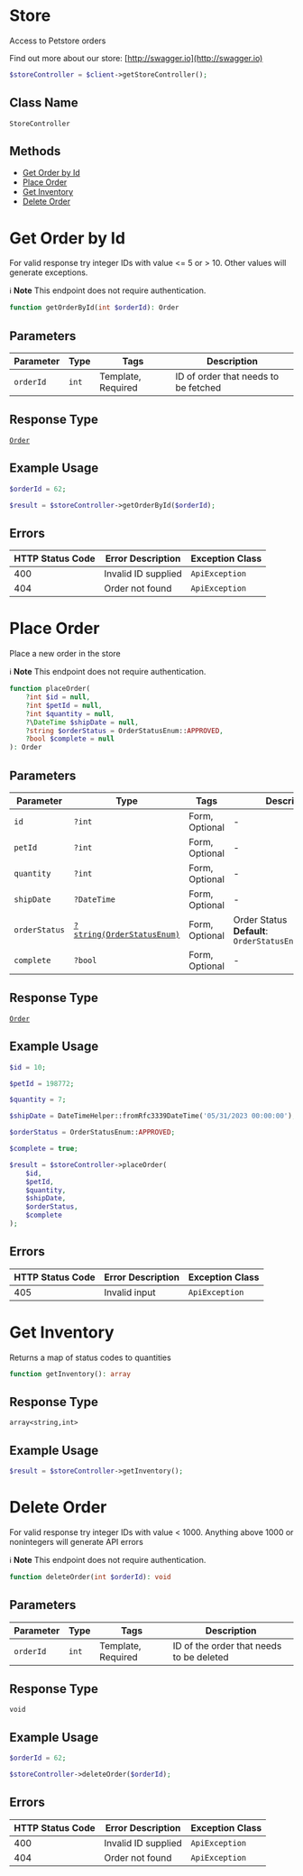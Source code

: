# Store

Access to Petstore orders

Find out more about our store: [http://swagger.io](http://swagger.io)

```php
$storeController = $client->getStoreController();
```

## Class Name

`StoreController`

## Methods

* [Get Order by Id](../../doc/controllers/store.md#get-order-by-id)
* [Place Order](../../doc/controllers/store.md#place-order)
* [Get Inventory](../../doc/controllers/store.md#get-inventory)
* [Delete Order](../../doc/controllers/store.md#delete-order)


# Get Order by Id

For valid response try integer IDs with value <= 5 or > 10. Other values will generate exceptions.

:information_source: **Note** This endpoint does not require authentication.

```php
function getOrderById(int $orderId): Order
```

## Parameters

| Parameter | Type | Tags | Description |
|  --- | --- | --- | --- |
| `orderId` | `int` | Template, Required | ID of order that needs to be fetched |

## Response Type

[`Order`](../../doc/models/order.md)

## Example Usage

```php
$orderId = 62;

$result = $storeController->getOrderById($orderId);
```

## Errors

| HTTP Status Code | Error Description | Exception Class |
|  --- | --- | --- |
| 400 | Invalid ID supplied | `ApiException` |
| 404 | Order not found | `ApiException` |


# Place Order

Place a new order in the store

:information_source: **Note** This endpoint does not require authentication.

```php
function placeOrder(
    ?int $id = null,
    ?int $petId = null,
    ?int $quantity = null,
    ?\DateTime $shipDate = null,
    ?string $orderStatus = OrderStatusEnum::APPROVED,
    ?bool $complete = null
): Order
```

## Parameters

| Parameter | Type | Tags | Description |
|  --- | --- | --- | --- |
| `id` | `?int` | Form, Optional | - |
| `petId` | `?int` | Form, Optional | - |
| `quantity` | `?int` | Form, Optional | - |
| `shipDate` | `?DateTime` | Form, Optional | - |
| `orderStatus` | [`?string(OrderStatusEnum)`](../../doc/models/order-status-enum.md) | Form, Optional | Order Status<br>**Default**: `OrderStatusEnum::APPROVED` |
| `complete` | `?bool` | Form, Optional | - |

## Response Type

[`Order`](../../doc/models/order.md)

## Example Usage

```php
$id = 10;

$petId = 198772;

$quantity = 7;

$shipDate = DateTimeHelper::fromRfc3339DateTime('05/31/2023 00:00:00');

$orderStatus = OrderStatusEnum::APPROVED;

$complete = true;

$result = $storeController->placeOrder(
    $id,
    $petId,
    $quantity,
    $shipDate,
    $orderStatus,
    $complete
);
```

## Errors

| HTTP Status Code | Error Description | Exception Class |
|  --- | --- | --- |
| 405 | Invalid input | `ApiException` |


# Get Inventory

Returns a map of status codes to quantities

```php
function getInventory(): array
```

## Response Type

`array<string,int>`

## Example Usage

```php
$result = $storeController->getInventory();
```


# Delete Order

For valid response try integer IDs with value < 1000. Anything above 1000 or nonintegers will generate API errors

:information_source: **Note** This endpoint does not require authentication.

```php
function deleteOrder(int $orderId): void
```

## Parameters

| Parameter | Type | Tags | Description |
|  --- | --- | --- | --- |
| `orderId` | `int` | Template, Required | ID of the order that needs to be deleted |

## Response Type

`void`

## Example Usage

```php
$orderId = 62;

$storeController->deleteOrder($orderId);
```

## Errors

| HTTP Status Code | Error Description | Exception Class |
|  --- | --- | --- |
| 400 | Invalid ID supplied | `ApiException` |
| 404 | Order not found | `ApiException` |

